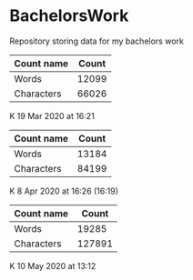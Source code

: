 # BachelorsWork
Repository storing data for my bachelors work

| Count name | Count |
| ------ | ------ |
| Words | 12099 |
| Characters | 66026 |

K 19 Mar 2020 at 16:21

| Count name | Count |
| ------ | ------ |
| Words | 13184 |
| Characters | 84199 |

K 8 Apr 2020 at 16:26 (16:19)

| Count name | Count |
| ------ | ------ |
| Words | 19285 |
| Characters | 127891 |

K 10 May 2020 at 13:12